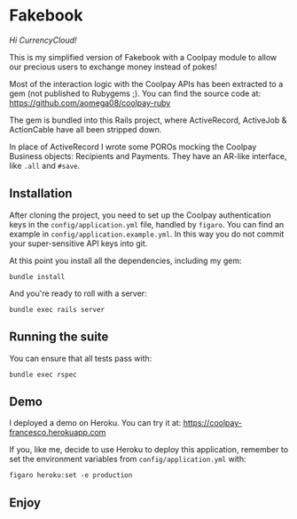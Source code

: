 # Fakebook

*Hi CurrencyCloud!*

This is my simplified version of Fakebook with a Coolpay module to allow our
precious users to exchange money instead of pokes!

Most of the interaction logic with the Coolpay APIs has been extracted to a gem
(not published to Rubygems ;). You can find the source code at: https://github.com/aomega08/coolpay-ruby

The gem is bundled into this Rails project, where ActiveRecord, ActiveJob &
ActionCable have all been stripped down.

In place of ActiveRecord I wrote some POROs mocking the Coolpay Business objects:
Recipients and Payments. They have an AR-like interface, like `.all` and `#save`.

## Installation

After cloning the project, you need to set up the Coolpay authentication keys in
the `config/application.yml` file, handled by `figaro`. You can find an example
in `config/application.example.yml`. In this way you do not commit your
super-sensitive API keys into git.

At this point you install all the dependencies, including my gem:

    bundle install

And you're ready to roll with a server:

    bundle exec rails server

## Running the suite

You can ensure that all tests pass with:

    bundle exec rspec

## Demo

I deployed a demo on Heroku. You can try it at: https://coolpay-francesco.herokuapp.com

If you, like me, decide to use Heroku to deploy this application, remember to
set the environment variables from `config/application.yml` with:

    figaro heroku:set -e production

## Enjoy
